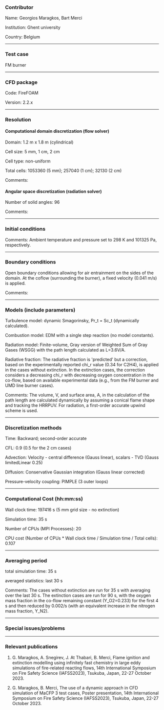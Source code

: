 ### Contributor

Name: Georgios Maragkos, Bart Merci

Institution: Ghent university

Country: Belgium

------------------

### Test case

FM burner

------------------

### CFD package

Code: FireFOAM

Version: 2.2.x

------------------

### Resolution

#### Computational domain discretization (flow solver)

Domain: 1.2 m x 1.8 m (cylindrical)

Cell size: 5 mm, 1 cm, 2 cm

Cell type: non-uniform

Total cells: 1053360 (5 mm); 257040 (1 cm); 32130 (2 cm)

Comments:

#### Angular space discretization (radiation solver)

Number of solid angles: 96

Comments:

------------------

### Initial conditions

Comments: Ambient temperature and pressure set to 298 K and 101325 Pa, respectively.

------------------

### Boundary conditions

Open boundary conditions allowing for air entrainment on the sides of the domain. At the coflow (surrounding the burner), a fixed velocity (0.041 m/s) is applied.

Comments:

------------------

### Models (include parameters)

Turbulence model: dynamic Smagorinsky, Pr_t = Sc_t (dynamically calculated).

Combustion model: EDM with a single step reaction (no model constants).

Radiation model: Finite-volume, Gray version of Weighted Sum of Gray Gases (WSGG) with the path length calculated as L=3.6V/A.

Radiative fraction: The radiative fraction is 'predicted' but a correction, based on the experimentally reported chi_r value (0.34 for C2H4), is applied in the cases without extinction. In the extinction cases, the correction considers a decreasing chi_r with decreasing oxygen concentration in the co-flow, based on available experimental data (e.g., from the FM burner and UMD line burner cases).

Comments: The volume, V, and surface area, A, in the calculation of the path length are calculated dynamically by assuming a conical flame shape and tracking the HRRPUV. For radiation, a first-order accurate upwind scheme is used.

------------------

### Discretization methods

Time: Backward; second-order accurate

CFL: 0.9 (0.5 for the 2 cm cases)

Advection: Velocity - central difference (Gauss linear), scalars - TVD (Gauss limitedLinear 0.25)

Diffusion: Conservative Gaussian integration (Gauss linear corrected)

Pressure-velocity coupling: PIMPLE (3 outer loops)

------------------

### Computational Cost (hh:mm:ss)

Wall clock time: 197416 s (5 mm grid size - no extinction)

Simulation time: 35 s

Number of CPUs (MPI Processes): 20

CPU cost (Number of CPUs * Wall clock time / Simulation time / Total cells): 0.107

------------------

### Averaging period

total simulation time: 35 s
 
averaged statistics: last 30 s

Comments: The cases without extinction are run for 35 s with averaging over the last 30 s. The extinction cases are run for 90 s, with the oxygen mass fraction in the co-flow remaining constant (Y_O2=0.233) for the first 4 s and then reduced by 0.002/s (with an equivalent increase in the nitrogen mass fraction, Y_N2).

------------------

### Special issues/problems

------------------

### Relevant publications
1. G. Maragkos, A. Snegirev, J. At Thabari, B. Merci, Flame ignition and extinction modelling using infinitely fast chemistry in large eddy simulations of fire-related reacting flows, 14th International Symposium on Fire Safety Science (IAFSS2023), Tsukuba, Japan, 22-27 October 2023.

2. G. Maragkos, B. Merci, The use of a dynamic approach in CFD simulation of MaCFP 3 test cases, Poster presentation, 14th International Symposium on Fire Safety Science (IAFSS2023), Tsukuba, Japan, 22-27 October 2023.

